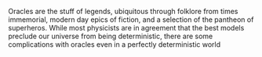 Oracles are the stuff of legends, ubiquitous through folklore from times immemorial, modern day epics of fiction, and a selection of the pantheon of superheros. While most physicists are in agreement that the best models preclude our universe from being deterministic, there are some complications with oracles even in a perfectly deterministic world